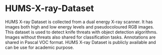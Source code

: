 # HUMS-X-ray-Dataset
HUMS X-ray Dataset is collected from a dual energy X-ray scanner. It has images both high and low energy levels and pseudocoloured RGB images.
This dataset is used to detect knife threats with object detection algorithms. Images without threats also shared for classification tasks.
Annotations are shared in Pascal VOC format.
HUMS X-ray Dataset is publicly available and can be use for academic purpose.

